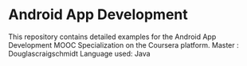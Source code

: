 Android App Development
=======================

This repository contains detailed examples for the Android App Development MOOC
Specialization on the Coursera platform. 
Master : Douglascraigschmidt
Language used: Java
